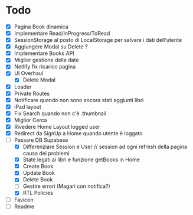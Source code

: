 # Todo

- [x] Pagina Book dinamica
- [x] Implementare Read/InProgress/ToRead
- [x] SessionStorage al posto di LocalStorage per salvare i dati dell'utente
- [x] Aggiungere Modal su Delete ?
- [x] Implementare Books API
- [x] Miglior gestione delle date
- [x] Netlify fix ricarico pagina
- [x] UI Overhaul
  - [x] Delete Modal
- [x] Loader
- [x] Private Routes
- [x] Notificare quando non sono ancora stati aggiunti libri
- [x] iPad layout
- [x] Fix Search quando non c'è .thumbnail
- [x] Miglior Cerca
- [x] Rivedere Home Layout logged user
- [x] Redirect da SignUp a Home quando utente è loggato
- [ ] Passare DB Supabase
  - [x] Differenziare Session e User // session ad ogni refresh della pagina causa dei problemi
  - [x] State legati ai libri e funzione getBooks in Home
  - [x] Create Book
  - [x] Update Book
  - [x] Delete Book
  - [ ] Gestire errori (Magari con notifica?)
  - [x] RTL Policies
- [ ] Favicon
- [ ] Readme
